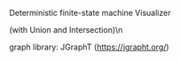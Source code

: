 Deterministic finite-state machine Visualizer

(with Union and Intersection)\n

graph library: JGraphT (https://jgrapht.org/)

